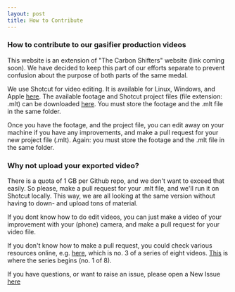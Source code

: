 ```yaml
---
layout: post
title: How to Contribute
---
```

### How to contribute to our gasifier production videos

This website is an extension of "The Carbon Shifters" website (link coming soon). We have decided to keep this part of our efforts separate to prevent confusion about the purpose of both parts of the same medal. 

We use Shotcut for video editing. It is available for Linux, Windows, and Apple <a href="https://shotcut.org">here</a>. 
The available footage and Shotcut project files (file extension: .mlt) can be downloaded [here](/assets/). You must store the footage and the .mlt file in the same folder.

Once you have the footage, and the project file, you can edit away on your machine if you have any improvements, and make a pull request for your new project file (.mlt). Again: you must store the footage and the .mlt file in the same folder.

### Why not upload your exported video? 
There is a quota of 1 GB per Github repo, and we don't want to exceed that easily. 
So please, make a pull request for your .mlt file, and we'll run it on Shotcut locally. This way, we are all looking at the same version without having to down- and upload tons of material.

If you dont know how to do edit videos, you can just make a video of your improvement with your (phone) camera, and make a pull request for your video file. 

If you don't know how to make a pull request, you could check various resources online, e.g. [here](https://www.youtube.com/watch?v=_NrSWLQsDL4), which is no. 3 of a series of eight videos. 
[This](https://www.youtube.com/watch?v=BCQHnlnPusY) is where the series begins (no. 1 of 8). 

If you have questions, or want to raise an issue, please open a New Issue [here](https://github.com/zorbathegreek/gasifier-production/issues/new)
